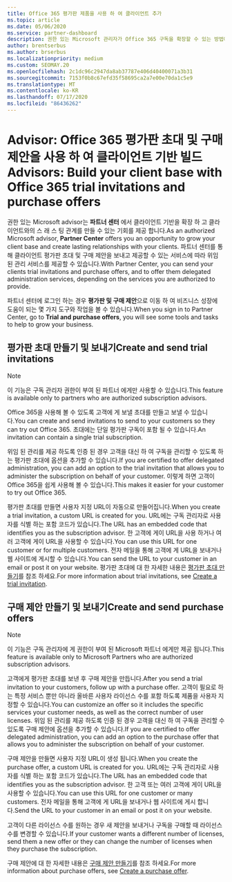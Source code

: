 ```yaml
---
title: Office 365 평가판 제품을 사용 하 여 클라이언트 추가
ms.topic: article
ms.date: 05/06/2020
ms.service: partner-dashboard
description: 권한 있는 Microsoft 관리자가 Office 365 구독을 확장할 수 있는 방법에 대해 알아보세요. Office 365 평가판 초대를 만들어 클라이언트에 게 제공 합니다.
author: brentserbus
ms.author: brserbus
ms.localizationpriority: medium
ms.custom: SEOMAY.20
ms.openlocfilehash: 2c1dc96c2947da8ab37787e406d40400071a3b31
ms.sourcegitcommit: 7153f0b8c67efd35f58695ca2a7e00e70da1c5e9
ms.translationtype: MT
ms.contentlocale: ko-KR
ms.lasthandoff: 07/17/2020
ms.locfileid: "86436262"
---
```

# <a name="advisors-build-your-client-base-with-office-365-trial-invitations-and-purchase-offers"></a><span data-ttu-id="53b96-104">Advisor: Office 365 평가판 초대 및 구매 제안을 사용 하 여 클라이언트 기반 빌드</span><span class="sxs-lookup"><span data-stu-id="53b96-104">Advisors: Build your client base with Office 365 trial invitations and purchase offers</span></span>

<span data-ttu-id="53b96-105">권한 있는 Microsoft advisor는 **파트너 센터** 에서 클라이언트 기반을 확장 하 고 클라이언트와의 스 래 스 팅 관계를 만들 수 있는 기회를 제공 합니다.</span><span class="sxs-lookup"><span data-stu-id="53b96-105">As an authorized Microsoft advisor, **Partner Center** offers you an opportunity to grow your client base and create lasting relationships with your clients.</span></span> <span data-ttu-id="53b96-106">파트너 센터를 통해 클라이언트 평가판 초대 및 구매 제안을 보내고 제공할 수 있는 서비스에 따라 위임 된 관리 서비스를 제공할 수 있습니다.</span><span class="sxs-lookup"><span data-stu-id="53b96-106">With Partner Center, you can send your clients trial invitations and purchase offers, and to offer them delegated administration services, depending on the services you are authorized to provide.</span></span>

<span data-ttu-id="53b96-107">파트너 센터에 로그인 하는 경우 **평가판 및 구매 제안**으로 이동 하 여 비즈니스 성장에 도움이 되는 몇 가지 도구와 작업을 볼 수 있습니다.</span><span class="sxs-lookup"><span data-stu-id="53b96-107">When you sign in to Partner Center, go to **Trial and purchase offers**, you will see some tools and tasks to help to grow your business.</span></span>

## <a name="create-and-send-trial-invitations"></a><span data-ttu-id="53b96-108">평가판 초대 만들기 및 보내기</span><span class="sxs-lookup"><span data-stu-id="53b96-108">Create and send trial invitations</span></span>

> [!NOTE]
> <span data-ttu-id="53b96-109">이 기능은 구독 관리자 권한이 부여 된 파트너 에게만 사용할 수 있습니다.</span><span class="sxs-lookup"><span data-stu-id="53b96-109">This feature is available only to partners who are authorized subscription advisors.</span></span>

<span data-ttu-id="53b96-110">Office 365을 사용해 볼 수 있도록 고객에 게 보낼 초대를 만들고 보낼 수 있습니다.</span><span class="sxs-lookup"><span data-stu-id="53b96-110">You can create and send invitations to send to your customers so they can try out Office 365.</span></span> <span data-ttu-id="53b96-111">초대에는 단일 평가판 구독이 포함 될 수 있습니다.</span><span class="sxs-lookup"><span data-stu-id="53b96-111">An invitation can contain a single trial subscription.</span></span>

<span data-ttu-id="53b96-112">위임 된 관리를 제공 하도록 인증 된 경우 고객을 대신 하 여 구독을 관리할 수 있도록 하는 평가판 초대에 옵션을 추가할 수 있습니다.</span><span class="sxs-lookup"><span data-stu-id="53b96-112">If you are certified to offer delegated administration, you can add an option to the trial invitation that allows you to administer the subscription on behalf of your customer.</span></span> <span data-ttu-id="53b96-113">이렇게 하면 고객이 Office 365을 쉽게 사용해 볼 수 있습니다.</span><span class="sxs-lookup"><span data-stu-id="53b96-113">This makes it easier for your customer to try out Office 365.</span></span>

<span data-ttu-id="53b96-114">평가판 초대를 만들면 사용자 지정 URL이 자동으로 만들어집니다.</span><span class="sxs-lookup"><span data-stu-id="53b96-114">When you create a trial invitation, a custom URL is created for you.</span></span> <span data-ttu-id="53b96-115">URL에는 구독 관리자로 사용자를 식별 하는 포함 코드가 있습니다.</span><span class="sxs-lookup"><span data-stu-id="53b96-115">The URL has an embedded code that identifies you as the subscription advisor.</span></span> <span data-ttu-id="53b96-116">한 고객에 게이 URL을 사용 하거나 여러 고객에 게이 URL을 사용할 수 있습니다.</span><span class="sxs-lookup"><span data-stu-id="53b96-116">You can use this URL for one customer or for multiple customers.</span></span> <span data-ttu-id="53b96-117">전자 메일을 통해 고객에 게 URL을 보내거나 웹 사이트에 게시할 수 있습니다.</span><span class="sxs-lookup"><span data-stu-id="53b96-117">You can send the URL to your customer in an email or post it on your website.</span></span>
<span data-ttu-id="53b96-118">평가판 초대에 대 한 자세한 내용은 [평가판 초대 만들기](advisors-create-a-trial-invitation.md)를 참조 하세요.</span><span class="sxs-lookup"><span data-stu-id="53b96-118">For more information about trial invitations, see [Create a trial invitation](advisors-create-a-trial-invitation.md).</span></span>

## <a name="create-and-send-purchase-offers"></a><span data-ttu-id="53b96-119">구매 제안 만들기 및 보내기</span><span class="sxs-lookup"><span data-stu-id="53b96-119">Create and send purchase offers</span></span>

> [!NOTE]
> <span data-ttu-id="53b96-120">이 기능은 구독 관리자에 게 권한이 부여 된 Microsoft 파트너 에게만 제공 됩니다.</span><span class="sxs-lookup"><span data-stu-id="53b96-120">This feature is available only to Microsoft Partners who are authorized subscription advisors.</span></span>

<span data-ttu-id="53b96-121">고객에게 평가판 초대를 보낸 후 구매 제안을 만듭니다.</span><span class="sxs-lookup"><span data-stu-id="53b96-121">After you send a trial invitation to your customers, follow up with a purchase offer.</span></span> <span data-ttu-id="53b96-122">고객이 필요로 하는 특정 서비스 뿐만 아니라 올바른 사용자 라이선스 수를 포함 하도록 제품을 사용자 지정할 수 있습니다.</span><span class="sxs-lookup"><span data-stu-id="53b96-122">You can customize an offer so it includes the specific services your customer needs, as well as the correct number of user licenses.</span></span> <span data-ttu-id="53b96-123">위임 된 관리를 제공 하도록 인증 된 경우 고객을 대신 하 여 구독을 관리할 수 있도록 구매 제안에 옵션을 추가할 수 있습니다.</span><span class="sxs-lookup"><span data-stu-id="53b96-123">If you are certified to offer delegated administration, you can add an option to the purchase offer that allows you to administer the subscription on behalf of your customer.</span></span>

<span data-ttu-id="53b96-124">구매 제안을 만들면 사용자 지정 URL이 생성 됩니다.</span><span class="sxs-lookup"><span data-stu-id="53b96-124">When you create the purchase offer, a custom URL is created for you.</span></span> <span data-ttu-id="53b96-125">URL에는 구독 관리자로 사용자를 식별 하는 포함 코드가 있습니다.</span><span class="sxs-lookup"><span data-stu-id="53b96-125">The URL has an embedded code that identifies you as the subscription advisor.</span></span> <span data-ttu-id="53b96-126">한 고객 또는 여러 고객에 게이 URL을 사용할 수 있습니다.</span><span class="sxs-lookup"><span data-stu-id="53b96-126">You can use this URL for one customer or many customers.</span></span> <span data-ttu-id="53b96-127">전자 메일을 통해 고객에 게 URL을 보내거나 웹 사이트에 게시 합니다.</span><span class="sxs-lookup"><span data-stu-id="53b96-127">Send the URL to your customer in an email or post it on your website.</span></span>

<span data-ttu-id="53b96-128">고객이 다른 라이선스 수를 원하는 경우 새 제안을 보내거나 구독을 구매할 때 라이선스 수를 변경할 수 있습니다.</span><span class="sxs-lookup"><span data-stu-id="53b96-128">If your customer wants a different number of licenses, send them a new offer or they can change the number of licenses when they purchase the subscription.</span></span>

<span data-ttu-id="53b96-129">구매 제안에 대 한 자세한 내용은 [구매 제안 만들기](advisor-create-a-purchase-offer.md)를 참조 하세요.</span><span class="sxs-lookup"><span data-stu-id="53b96-129">For more information about purchase offers, see [Create a purchase offer](advisor-create-a-purchase-offer.md).</span></span>
